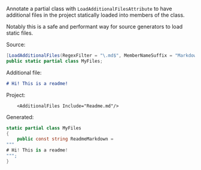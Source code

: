 Annotate a partial class with `LoadAdditionalFilesAttribute` to have additional files in the project statically loaded into members of the class.

Notably this is a safe and performant way for source generators to load static files.

Source:
```csharp
[LoadAdditionalFiles(RegexFilter = "\.md$", MemberNameSuffix = "Markdown")]
public static partial class MyFiles;
```

Additional file:
```markdown
# Hi! This is a readme!
```

Project:
```
    <AdditionalFiles Include="Readme.md"/>
```

Generated:
```csharp
static partial class MyFiles
{
    public const string ReadmeMarkdown =
"""
# Hi! This is a readme!
""";
}
```
